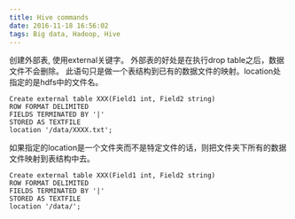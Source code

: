 ```yaml
---
title: Hive commands
date: 2016-11-18 16:56:02
tags: Big data, Hadoop, Hive 
---
```

创建外部表, 使用external关键字。 外部表的好处是在执行drop table之后，数据文件不会删除。 此语句只是做一个表结构到已有的数据文件的映射。location处指定的是hdfs中的文件名。
```
Create external table XXX(Field1 int, Field2 string) 
ROW FORMAT DELIMITED
FIELDS TERMINATED BY '|'
STORED AS TEXTFILE
location '/data/XXXX.txt';
```
如果指定的location是一个文件夹而不是特定文件的话，则把文件夹下所有的数据文件映射到表结构中去。
```
Create external table XXX(Field1 int, Field2 string) 
ROW FORMAT DELIMITED
FIELDS TERMINATED BY '|'
STORED AS TEXTFILE
location '/data/';
```

